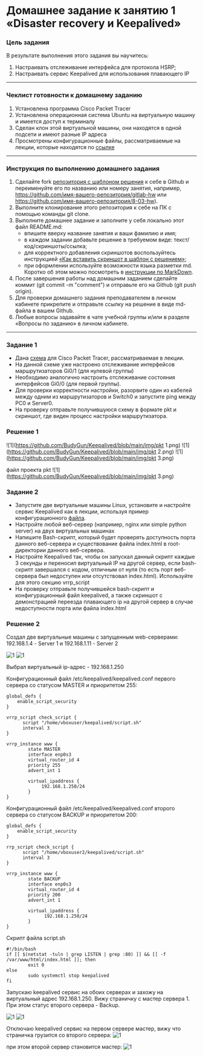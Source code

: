 # Домашнее задание к занятию 1 «Disaster recovery и Keepalived»

### Цель задания
В результате выполнения этого задания вы научитесь:
1. Настраивать отслеживание интерфейса для протокола HSRP;
2. Настраивать сервис Keepalived для использования плавающего IP

------

### Чеклист готовности к домашнему заданию

1. Установлена программа Cisco Packet Tracer
2. Установлена операционная система Ubuntu на виртуальную машину и имеется доступ к терминалу
3. Сделан клон этой виртуальной машины, они находятся в одной подсети и имеют разные IP адреса
4. Просмотрены конфигурационные файлы, рассматриваемые на лекции, которые находятся по [ссылке](1/)


------

### Инструкция по выполнению домашнего задания

1. Сделайте fork [репозитория c шаблоном решения](https://github.com/netology-code/sys-pattern-homework) к себе в Github и переименуйте его по названию или номеру занятия, например, https://github.com/имя-вашего-репозитория/gitlab-hw или https://github.com/имя-вашего-репозитория/8-03-hw).
2. Выполните клонирование этого репозитория к себе на ПК с помощью команды git clone.
3. Выполните домашнее задание и заполните у себя локально этот файл README.md:
   - впишите вверху название занятия и ваши фамилию и имя;
   - в каждом задании добавьте решение в требуемом виде: текст/код/скриншоты/ссылка;
   - для корректного добавления скриншотов воспользуйтесь инструкцией [«Как вставить скриншот в шаблон с решением»](https://github.com/netology-code/sys-pattern-homework/blob/main/screen-instruction.md);
   - при оформлении используйте возможности языка разметки md. Коротко об этом можно посмотреть в [инструкции по MarkDown](https://github.com/netology-code/sys-pattern-homework/blob/main/md-instruction.md).
4. После завершения работы над домашним заданием сделайте коммит (git commit -m "comment") и отправьте его на Github (git push origin).
5. Для проверки домашнего задания преподавателем в личном кабинете прикрепите и отправьте ссылку на решение в виде md-файла в вашем Github.
6. Любые вопросы задавайте в чате учебной группы и/или в разделе «Вопросы по заданию» в личном кабинете.



------


### Задание 1
- Дана [схема](1/hsrp_advanced.pkt) для Cisco Packet Tracer, рассматриваемая в лекции.
- На данной схеме уже настроено отслеживание интерфейсов маршрутизаторов Gi0/1 (для нулевой группы)
- Необходимо аналогично настроить отслеживание состояния интерфейсов Gi0/0 (для первой группы).
- Для проверки корректности настройки, разорвите один из кабелей между одним из маршрутизаторов и Switch0 и запустите ping между PC0 и Server0.
- На проверку отправьте получившуюся схему в формате pkt и скриншот, где виден процесс настройки маршрутизатора.

### Решение 1

![1](https://github.com/BudyGun/Keepalived/blob/main/img/pkt 1.png)
![1](https://github.com/BudyGun/Keepalived/blob/main/img/pkt 2.png)
![1](https://github.com/BudyGun/Keepalived/blob/main/img/pkt 3.png)

файл проекта pkt
![1](https://github.com/BudyGun/Keepalived/blob/main/img/pkt 3.png)




### Задание 2
- Запустите две виртуальные машины Linux, установите и настройте сервис Keepalived как в лекции, используя пример конфигурационного [файла](1/keepalived-simple.conf).
- Настройте любой веб-сервер (например, nginx или simple python server) на двух виртуальных машинах
- Напишите Bash-скрипт, который будет проверять доступность порта данного веб-сервера и существование файла index.html в root-директории данного веб-сервера.
- Настройте Keepalived так, чтобы он запускал данный скрипт каждые 3 секунды и переносил виртуальный IP на другой сервер, если bash-скрипт завершался с кодом, отличным от нуля (то есть порт веб-сервера был недоступен или отсутствовал index.html). Используйте для этого секцию vrrp_script
- На проверку отправьте получившейся bash-скрипт и конфигурационный файл keepalived, а также скриншот с демонстрацией переезда плавающего ip на другой сервер в случае недоступности порта или файла index.html




### Решение 2

Создал две виртуальные машины с запущенным web-серверами: 192.168.1.4 - Server 1  и 192.168.1.11 - Server 2

![1](https://github.com/BudyGun/Keepalived/blob/main/img/k1.png)
![1](https://github.com/BudyGun/Keepalived/blob/main/img/k2.png)

Выбрал виртуальный ip-адрес - 192.168.1.250

Конфигурационный файл /etc/keepalived/keepalived.conf первого сервера со статусом MASTER и приоритетом 255:

```
global_defs {
    enable_script_security
}

vrrp_script check_script {
      script "/home/vboxuser/keepalived/script.sh"
      interval 3
}

vrrp_instance www {
        state MASTER
        interface enp0s3
        virtual_router_id 4
        priority 255
        advert_int 1

        virtual_ipaddress {
             192.168.1.250/24
        }
}
```

Конфигурационный файл /etc/keepalived/keepalived.conf второго сервера со статусом BACKUP и приоритетом 200:
```
global_defs {
    enable_script_security
}

rrp_script check_script {
      script "/home/vboxuser2/keepalived/script.sh"
      interval 3
}

vrrp_instance www {
        state BACKUP
        interface enp0s3
        virtual_router_id 4
        priority 200
        advert_int 1

        virtual_ipaddress {
              192.168.1.250/24
        }
}
```

Скрипт файла script.sh
```
#!/bin/bash
if [[ $(netstat -tuln | grep LISTEN | grep :80) ]] && [[ -f /var/www/html/index.html ]]; then
        exit 0
else
        sudo systemctl stop keepalived
fi
```

Запускаю keepalived сервис на обоих серверах и захожу на виртуальный адрес 192.168.1.250. Вижу страничку с мастер сервера 1. При этом статус второго сервера - Backup.

![1](https://github.com/BudyGun/Keepalived/blob/main/img/k10.png)
![1](https://github.com/BudyGun/Keepalived/blob/main/img/k11.png)

Отключаю keepalived сервис на первом сервере мастер, вижу что страничка грузится со второго сервера:
![1](https://github.com/BudyGun/Keepalived/blob/main/img/k12.png)

при этом второй сервер становится мастер:
![1](https://github.com/BudyGun/Keepalived/blob/main/img/k13.png)







